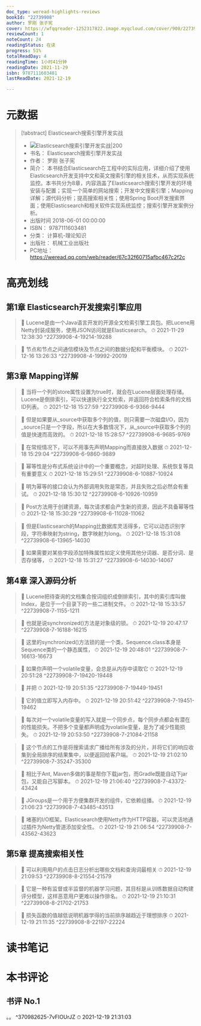 ```yaml
---
doc_type: weread-highlights-reviews
bookId: "22739908"
author: 罗刚 张子宪
cover: https://wfqqreader-1252317822.image.myqcloud.com/cover/908/22739908/t7_22739908.jpg
reviewCount: 1
noteCount: 24
readingStatus: 在读
progress: 51%
totalReadDay: 4
readingTime: 1小时41分钟
readingDate: 2021-11-29
isbn: 9787111603481
lastReadDate: 2021-12-19

---
```

# 元数据
> [!abstract] Elasticsearch搜索引擎开发实战
> - ![ Elasticsearch搜索引擎开发实战|200](https://wfqqreader-1252317822.image.myqcloud.com/cover/908/22739908/t7_22739908.jpg)
> - 书名： Elasticsearch搜索引擎开发实战
> - 作者： 罗刚 张子宪
> - 简介： 本书结合Elasticsearch在工程中的实际应用，详细介绍了使用Elasticsearch开发支持中文和英文搜索引擎的相关技术，从而实现系统监控。本书共分为8章，内容涵盖了Elasticsearch搜索引擎开发的环境安装与配置；实现一个简单的网站搜索；开发中文搜索引擎；Mapping详解；源代码分析；提高搜索相关性；使用Spring Boot开发搜索界面；使用Elasticsearch和相关软件实现系统监控；搜索引擎开发案例分析。
> - 出版时间 2018-06-01 00:00:00
> - ISBN： 9787111603481
> - 分类： 计算机-理论知识
> - 出版社： 机械工业出版社
> - PC地址：https://weread.qq.com/web/reader/67c32f60715afbc467c2f2c

# 高亮划线

## 第1章 Elasticsearch开发搜索引擎应用

> 📌 Lucene是由一个Java语言开发的开源全文检索引擎工具包。把Lucene用Netty封装成服务，使用JSON访问就是Elasticsearch。 
> ⏱ 2021-11-29 12:38:30 ^22739908-4-19214-19288

> 📌 节点和节点之间通信模块及节点之间的数据分配和平衡模块。 
> ⏱ 2021-12-16 13:26:33 ^22739908-4-19992-20019

## 第3章 Mapping详解

> 📌 当将一个列的store属性设置为true时，就会在Lucene层面处理存储。Lucene是倒排索引，可以快速执行全文检索，并返回符合检索条件的文档ID列表。 
> ⏱ 2021-12-18 15:27:59 ^22739908-6-9366-9444

> 📌 但是如果要从_source中获取多个列的值，则只需要一次磁盘I/O，因为_source只是一个字段，所以在大多数情况下，从_source中获取多个列的值是快速而高效的。 
> ⏱ 2021-12-18 15:28:57 ^22739908-6-9685-9769

> 📌 在常规情况下，可以不用事先声明Mapping而直接放入数据 
> ⏱ 2021-12-18 15:29:04 ^22739908-6-9860-9889

> 📌 幂等性是分布式系统设计中的一个重要概念，对超时处理、系统恢复等具有重要意义 
> ⏱ 2021-12-18 15:29:51 ^22739908-6-10887-10924

> 📌 明为幂等的接口会认为外部调用失败是常态，并且失败之后必然会有重试。 
> ⏱ 2021-12-18 15:30:12 ^22739908-6-10926-10959

> 📌 Post方法用于创建资源，每次请求都会产生新的资源，因此不具备幂等性 
> ⏱ 2021-12-18 15:30:29 ^22739908-6-11028-11062

> 📌 但是Elasticsearch的Mapping比数据库灵活得多，它可以动态识别字段，字符串映射为string，数字映射为long。 
> ⏱ 2021-12-18 15:31:08 ^22739908-6-13965-14030

> 📌 如果需要对某些字段添加特殊属性如定义使用其他分词器、是否分词、是否存储等， 
> ⏱ 2021-12-18 15:31:27 ^22739908-6-14030-14067

## 第4章 深入源码分析

> 📌 Lucene把待查询的文档集合按词组织成倒排索引，其中的索引库叫做Index，是位于一个目录下的一些二进制文件。 
> ⏱ 2021-12-18 15:33:57 ^22739908-7-1155-1211

> 📌 也就是说synchronized()方法是对象级的锁。 
> ⏱ 2021-12-19 20:47:17 ^22739908-7-16188-16215

> 📌 这里的synchronized()方法锁的是一个类，Sequence.class本身是Sequence类的一个静态属性， 
> ⏱ 2021-12-19 20:48:01 ^22739908-7-16613-16673

> 📌 如果你声明一个volatile变量，会总是从内存中读取它 
> ⏱ 2021-12-19 20:51:28 ^22739908-7-19420-19448

> 📌 并把 
> ⏱ 2021-12-19 20:51:35 ^22739908-7-19449-19451

> 📌 它的值立即写入内存中。 
> ⏱ 2021-12-19 20:51:42 ^22739908-7-19451-19462

> 📌 每次对一个volatile变量的写入就是一个同步点，每个同步点都会有潜在的性能损失。不把多个变量都声明成为volatile变量，是为了减少性能损失。 
> ⏱ 2021-12-19 20:53:50 ^22739908-7-21084-21158

> 📌 这个节点的工作是将搜索请求广播给所有涉及的分片，并将它们的响应收集到全局排序的结果集中，以便返回给客户端。 
> ⏱ 2021-12-19 21:02:10 ^22739908-7-35247-35300

> 📌 相比于Ant, Maven多做的事是帮你下载jar包，而Gradle既能自动下jar包，又能自己写脚本。 
> ⏱ 2021-12-19 21:06:40 ^22739908-7-43372-43424

> 📌 JGroups是一个用于方便集群开发的组件，它依赖组播。 
> ⏱ 2021-12-19 21:06:23 ^22739908-7-43485-43513

> 📌 堵塞的I/O框架。Elasticsearch使用Netty作为HTTP容器，可以灵活地通过插件为Netty管道添加安全性。 
> ⏱ 2021-12-19 21:06:54 ^22739908-7-43562-43623

## 第5章 提高搜索相关性

> 📌 可以利用用户的点击日志分析出哪些文档和查询词最相关 
> ⏱ 2021-12-19 21:09:53 ^22739908-8-21554-21579

> 📌 它是一种有监督或半监督的机器学习问题，其目标是从训练数据自动构建评分模型，这样恶意用户更难以操作排名。 
> ⏱ 2021-12-19 21:10:31 ^22739908-8-21702-21753

> 📌 损失函数的值越低说明机器学得的当前排序越趋近于理想排序 
> ⏱ 2021-12-19 21:11:35 ^22739908-8-22197-22224

# 读书笔记

# 本书评论

## 书评 No.1 
。。  ^370982625-7vFIOUrJZ
⏱ 2021-12-19 21:31:03
